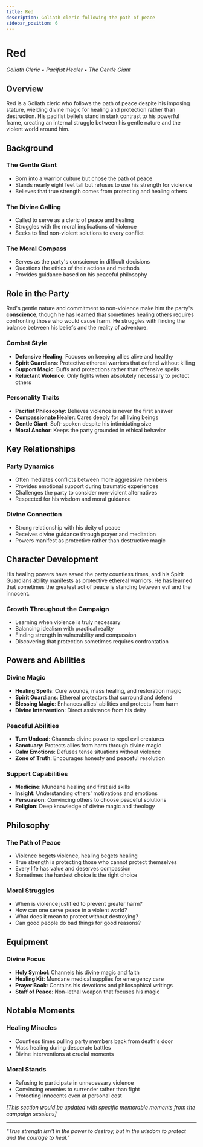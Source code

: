 ```yaml
---
title: Red
description: Goliath cleric following the path of peace
sidebar_position: 6
---
```


# Red

*Goliath Cleric • Pacifist Healer • The Gentle Giant*

## Overview

Red is a Goliath cleric who follows the path of peace despite his imposing stature, wielding divine magic for healing and protection rather than destruction. His pacifist beliefs stand in stark contrast to his powerful frame, creating an internal struggle between his gentle nature and the violent world around him.

## Background

### The Gentle Giant
- Born into a warrior culture but chose the path of peace
- Stands nearly eight feet tall but refuses to use his strength for violence
- Believes that true strength comes from protecting and healing others

### The Divine Calling
- Called to serve as a cleric of peace and healing
- Struggles with the moral implications of violence
- Seeks to find non-violent solutions to every conflict

### The Moral Compass
- Serves as the party's conscience in difficult decisions
- Questions the ethics of their actions and methods
- Provides guidance based on his peaceful philosophy

## Role in the Party

Red's gentle nature and commitment to non-violence make him the party's **conscience**, though he has learned that sometimes healing others requires confronting those who would cause harm. He struggles with finding the balance between his beliefs and the reality of adventure.

### Combat Style
- **Defensive Healing**: Focuses on keeping allies alive and healthy
- **Spirit Guardians**: Protective ethereal warriors that defend without killing
- **Support Magic**: Buffs and protections rather than offensive spells
- **Reluctant Violence**: Only fights when absolutely necessary to protect others

### Personality Traits
- **Pacifist Philosophy**: Believes violence is never the first answer
- **Compassionate Healer**: Cares deeply for all living beings
- **Gentle Giant**: Soft-spoken despite his intimidating size
- **Moral Anchor**: Keeps the party grounded in ethical behavior

## Key Relationships

### Party Dynamics
- Often mediates conflicts between more aggressive members
- Provides emotional support during traumatic experiences
- Challenges the party to consider non-violent alternatives
- Respected for his wisdom and moral guidance

### Divine Connection
- Strong relationship with his deity of peace
- Receives divine guidance through prayer and meditation
- Powers manifest as protective rather than destructive magic

## Character Development

His healing powers have saved the party countless times, and his Spirit Guardians ability manifests as protective ethereal warriors. He has learned that sometimes the greatest act of peace is standing between evil and the innocent.

### Growth Throughout the Campaign
- Learning when violence is truly necessary
- Balancing idealism with practical reality
- Finding strength in vulnerability and compassion
- Discovering that protection sometimes requires confrontation

## Powers and Abilities

### Divine Magic
- **Healing Spells**: Cure wounds, mass healing, and restoration magic
- **Spirit Guardians**: Ethereal protectors that surround and defend
- **Blessing Magic**: Enhances allies' abilities and protects from harm
- **Divine Intervention**: Direct assistance from his deity

### Peaceful Abilities
- **Turn Undead**: Channels divine power to repel evil creatures
- **Sanctuary**: Protects allies from harm through divine magic
- **Calm Emotions**: Defuses tense situations without violence
- **Zone of Truth**: Encourages honesty and peaceful resolution

### Support Capabilities
- **Medicine**: Mundane healing and first aid skills
- **Insight**: Understanding others' motivations and emotions
- **Persuasion**: Convincing others to choose peaceful solutions
- **Religion**: Deep knowledge of divine magic and theology

## Philosophy

### The Path of Peace
- Violence begets violence, healing begets healing
- True strength is protecting those who cannot protect themselves
- Every life has value and deserves compassion
- Sometimes the hardest choice is the right choice

### Moral Struggles
- When is violence justified to prevent greater harm?
- How can one serve peace in a violent world?
- What does it mean to protect without destroying?
- Can good people do bad things for good reasons?

## Equipment

### Divine Focus
- **Holy Symbol**: Channels his divine magic and faith
- **Healing Kit**: Mundane medical supplies for emergency care
- **Prayer Book**: Contains his devotions and philosophical writings
- **Staff of Peace**: Non-lethal weapon that focuses his magic

## Notable Moments

### Healing Miracles
- Countless times pulling party members back from death's door
- Mass healing during desperate battles
- Divine interventions at crucial moments

### Moral Stands
- Refusing to participate in unnecessary violence
- Convincing enemies to surrender rather than fight
- Protecting innocents even at personal cost

*[This section would be updated with specific memorable moments from the campaign sessions]*

---

*"True strength isn't in the power to destroy, but in the wisdom to protect and the courage to heal."*